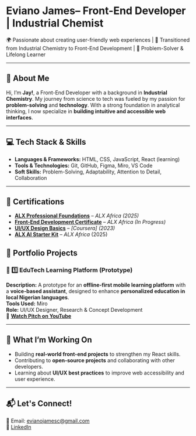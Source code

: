 # Eviano James– Front-End Developer | Industrial Chemist  
🌍 Passionate about creating user-friendly web experiences | 🚀 Transitioned from Industrial Chemistry to Front-End Development | 🎯 Problem-Solver & Lifelong Learner  

---

## 📌 About Me  
Hi, I’m **Jay!**, a Front-End Developer with a background in **Industrial Chemistry**. My journey from science to tech was fueled by my passion for **problem-solving** and **technology**. With a strong foundation in analytical thinking, I now specialize in **building intuitive and accessible web interfaces**.  

---

## 💻 Tech Stack & Skills  
- **Languages & Frameworks:** HTML, CSS, JavaScript, React (learning)  
- **Tools & Technologies:** Git, GitHub, Figma, Miro, VS Code  
- **Soft Skills:** Problem-Solving, Adaptability, Attention to Detail, Collaboration  

---
## 📜 Certifications  
- [**ALX Professional Foundations**](https://drive.google.com/file/d/17TIr49-pt4ivs34idK1gUTvprGzXdjbs/view?usp=sharing) – *ALX Africa* *(2025)*  
- [**Front-End Development Certificate**](Your-Front-End-Certification-Link) – *ALX Africa* *(In Progress)*  
- [**UI/UX Design Basics**](https://drive.google.com/file/d/18WktKWUCQIYp2hSg8x-7jwzIs5ANst-q/view?usp=sharing) – *[Coursera]* *(2023)*
- [**ALX AI Starter Kit**](https://drive.google.com/file/d/1zoQu4rocTuoBbpg1xL5Arss57pT2EQyd/view?usp=sharing) – *ALX Africa* (2025)

## 📂 Portfolio Projects  

### 🔹 1️⃣ EduTech Learning Platform (Prototype)  
**Description:** A prototype for an **offline-first mobile learning platform** with a **voice-based assistant**, designed to enhance **personalized education in local Nigerian languages**.  
**Tools Used:** Miro  
**Role:** UI/UX Designer, Research & Concept Development  
🔗 **[Watch Pitch on YouTube](https://youtu.be/FIO6B03SjV8?si=CiB6KhoqmEjVaAVW)**  

---

## 🎯 What I’m Working On  
- Building **real-world front-end projects** to strengthen my React skills.  
- Contributing to **open-source projects** and collaborating with other developers.  
- Learning about **UI/UX best practices** to improve web accessibility and user experience.  

---

## 📬 Let's Connect!  
📧 Email: evianojamesc@gmail.com  
💼 [LinkedIn](https://www.linkedin.com/in/james-eviano-60083b15b/)   
